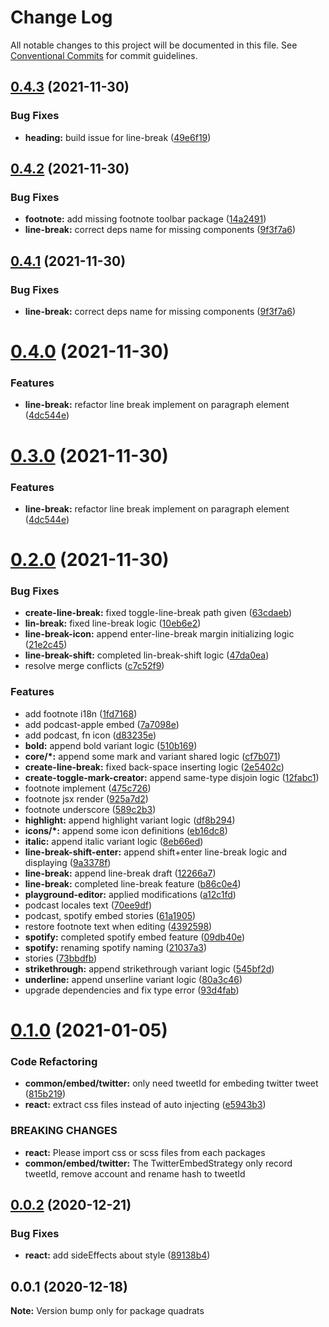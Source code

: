 # Change Log

All notable changes to this project will be documented in this file.
See [Conventional Commits](https://conventionalcommits.org) for commit guidelines.

## [0.4.3](https://github.com/Quadrats/quadrats/compare/v0.4.2...v0.4.3) (2021-11-30)

### Bug Fixes

- **heading:** build issue for line-break ([49e6f19](https://github.com/Quadrats/quadrats/commit/49e6f19bb0d25de725aeb8e484683e8d4ea9992e))

## [0.4.2](https://github.com/Quadrats/quadrats/compare/v0.4.0...v0.4.2) (2021-11-30)

### Bug Fixes

- **footnote:** add missing footnote toolbar package ([14a2491](https://github.com/Quadrats/quadrats/commit/14a2491ea1b51fa929fc3a02715dc797046da6f4))
- **line-break:** correct deps name for missing components ([9f3f7a6](https://github.com/Quadrats/quadrats/commit/9f3f7a6fcbf86f44355e79c7cfe029255ac04ffa))

## [0.4.1](https://github.com/Quadrats/quadrats/compare/v0.4.0...v0.4.1) (2021-11-30)

### Bug Fixes

- **line-break:** correct deps name for missing components ([9f3f7a6](https://github.com/Quadrats/quadrats/commit/9f3f7a6fcbf86f44355e79c7cfe029255ac04ffa))

# [0.4.0](https://github.com/Quadrats/quadrats/compare/v0.2.0...v0.4.0) (2021-11-30)

### Features

- **line-break:** refactor line break implement on paragraph element ([4dc544e](https://github.com/Quadrats/quadrats/commit/4dc544ebb4181720e985905abd8d77f3bb3abf70))

# [0.3.0](https://github.com/Quadrats/quadrats/compare/v0.2.0...v0.3.0) (2021-11-30)

### Features

- **line-break:** refactor line break implement on paragraph element ([4dc544e](https://github.com/Quadrats/quadrats/commit/4dc544ebb4181720e985905abd8d77f3bb3abf70))

# [0.2.0](https://github.com/Quadrats/quadrats/compare/v0.1.0...v0.2.0) (2021-11-30)

### Bug Fixes

- **create-line-break:** fixed toggle-line-break path given ([63cdaeb](https://github.com/Quadrats/quadrats/commit/63cdaeb85d2ed05f026bb213b9385312ad85e38b))
- **lin-break:** fixed line-break logic ([10eb6e2](https://github.com/Quadrats/quadrats/commit/10eb6e271192f5d015d2ae96d91f3b65c984aeb8))
- **line-break-icon:** append enter-line-break margin initializing logic ([21e2c45](https://github.com/Quadrats/quadrats/commit/21e2c4565a94f2ddccd88ec45b6aefda700cbf4c))
- **line-break-shift:** completed lin-break-shift logic ([47da0ea](https://github.com/Quadrats/quadrats/commit/47da0ea3d67a3c7616dc26e2ec7af7105779b68e))
- resolve merge conflicts ([c7c52f9](https://github.com/Quadrats/quadrats/commit/c7c52f9bbc6f0a6421263a7861c17817936cae0f))

### Features

- add footnote i18n ([1fd7168](https://github.com/Quadrats/quadrats/commit/1fd7168d777cfefcaba84087354ad5ba13076bbf))
- add podcast-apple embed ([7a7098e](https://github.com/Quadrats/quadrats/commit/7a7098e1d9167cf3113afe2e4961e7a7968734a5))
- add podcast, fn icon ([d83235e](https://github.com/Quadrats/quadrats/commit/d83235ec6af38bc2b3f1864bbdfa42159bb17284))
- **bold:** append bold variant logic ([510b169](https://github.com/Quadrats/quadrats/commit/510b169c29cc45954394a5f04cd2465c5229e192))
- **core/\*:** append some mark and variant shared logic ([cf7b071](https://github.com/Quadrats/quadrats/commit/cf7b071bf7ff7c3da15bdf9065abe7d73a5e58b3))
- **create-line-break:** fixed back-space inserting logic ([2e5402c](https://github.com/Quadrats/quadrats/commit/2e5402ca4df7e9b8ee144beb34baea54da09d83b))
- **create-toggle-mark-creator:** append same-type disjoin logic ([12fabc1](https://github.com/Quadrats/quadrats/commit/12fabc1d5bec87989e72593ac4c7f334ab146529))
- footnote implement ([475c726](https://github.com/Quadrats/quadrats/commit/475c726e6b2c7f667fbb14f76e7f3d5f6ae72a89))
- footnote jsx render ([925a7d2](https://github.com/Quadrats/quadrats/commit/925a7d2150a0d1c0b71228ca4fd7782b756e92e3))
- footnote underscore ([589c2b3](https://github.com/Quadrats/quadrats/commit/589c2b3fa9b37b5bd88a23d5b81c85ecf1199896))
- **highlight:** append highlight variant logic ([df8b294](https://github.com/Quadrats/quadrats/commit/df8b294036730e528c8b4c79f5b5bc0b463efac6))
- **icons/\*:** append some icon definitions ([eb16dc8](https://github.com/Quadrats/quadrats/commit/eb16dc831fb1987ae1a736afd118a4c562c48cf4))
- **italic:** append italic variant logic ([8eb66ed](https://github.com/Quadrats/quadrats/commit/8eb66edef82e7c8bd19054d29016c698247eb55c))
- **line-break-shift-enter:** append shift+enter line-break logic and displaying ([9a3378f](https://github.com/Quadrats/quadrats/commit/9a3378f3b5e598f7e535430c36b177cefb687467))
- **line-break:** append line-break draft ([12266a7](https://github.com/Quadrats/quadrats/commit/12266a7da4909384044ed748c2063d2d89d4f103))
- **line-break:** completed line-break feature ([b86c0e4](https://github.com/Quadrats/quadrats/commit/b86c0e450bed8f65ad8bd6f4e08946e1855d01e4))
- **playground-editor:** applied modifications ([a12c1fd](https://github.com/Quadrats/quadrats/commit/a12c1fd2d05b61c720a56dfb401c45c409dc482f))
- podcast locales text ([70ee9df](https://github.com/Quadrats/quadrats/commit/70ee9df6107ac097e56521d20ed76dc683b0b95a))
- podcast, spotify embed stories ([61a1905](https://github.com/Quadrats/quadrats/commit/61a190579bb6c447b623ba3295517f64bea68e25))
- restore footnote text when editing ([4392598](https://github.com/Quadrats/quadrats/commit/43925984e5ccf0a3e3ab238700276e9c21a2571a))
- **spotify:** completed spotify embed feature ([09db40e](https://github.com/Quadrats/quadrats/commit/09db40edba7cf44cb778069a057b278438e3ccc9))
- **spotify:** renaming spotify naming ([21037a3](https://github.com/Quadrats/quadrats/commit/21037a3882e094fa1b9436293dceac463cdc8262))
- stories ([73bbdfb](https://github.com/Quadrats/quadrats/commit/73bbdfb9c448440ee2c4ddceef39308ad65c3710))
- **strikethrough:** append strikethrough variant logic ([545bf2d](https://github.com/Quadrats/quadrats/commit/545bf2db1252c14cf251d20b97061d43165fd16e))
- **underline:** append unserline variant logic ([80a3c46](https://github.com/Quadrats/quadrats/commit/80a3c46a4f37bbc974d7e999f25201cf71b63ac2))
- upgrade dependencies and fix type error ([93d4fab](https://github.com/Quadrats/quadrats/commit/93d4fab460d0939f2f3bceef40015580140ba168))

# [0.1.0](https://github.com/Quadrats/quadrats/compare/v0.0.2...v0.1.0) (2021-01-05)

### Code Refactoring

- **common/embed/twitter:** only need tweetId for embeding twitter tweet ([815b219](https://github.com/Quadrats/quadrats/commit/815b219a25ee02eec63ffafece0e626884c7d9d3))
- **react:** extract css files instead of auto injecting ([e5943b3](https://github.com/Quadrats/quadrats/commit/e5943b3715099476d2455ae3cb2f611389d0feaf))

### BREAKING CHANGES

- **react:** Please import css or scss files from each packages
- **common/embed/twitter:** The TwitterEmbedStrategy only record tweetId, remove account and rename hash to
  tweetId

## [0.0.2](https://github.com/Quadrats/quadrats/compare/v0.0.1...v0.0.2) (2020-12-21)

### Bug Fixes

- **react:** add sideEffects about style ([89138b4](https://github.com/Quadrats/quadrats/commit/89138b4f424f6ab071f24154a83efc051907d7da))

## 0.0.1 (2020-12-18)

**Note:** Version bump only for package quadrats
